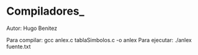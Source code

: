 # Compiladores_

Autor: Hugo Benitez

Para compilar: gcc anlex.c tablaSimbolos.c -o anlex
Para ejecutar: ./anlex fuente.txt
